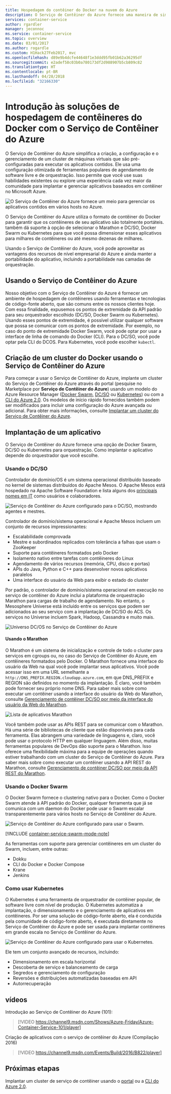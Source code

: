 ```yaml
---
title: Hospedagem do contêiner do Docker na nuvem do Azure
description: O Serviço de Contêiner do Azure fornece uma maneira de simplificar a criação, configuração e gerenciamento de um cluster de máquinas virtuais que são pré-configuradas para executar aplicativos contidos.
services: container-service
author: rgardler
manager: jeconnoc
ms.service: container-service
ms.topic: overview
ms.date: 03/01/2017
ms.author: rogardle
ms.custom: H1Hack27Feb2017, mvc
ms.openlocfilehash: d89e9b4dcfe44648f1e3ddd95fb01b62a36295df
ms.sourcegitcommit: e2adef58c03b0a780173df2d988907b5cb809c82
ms.translationtype: HT
ms.contentlocale: pt-BR
ms.lasthandoff: 04/28/2018
ms.locfileid: "32166330"
---
```

# <a name="introduction-to-docker-container-hosting-solutions-with-azure-container-service"></a>Introdução às soluções de hospedagem de contêineres do Docker com o Serviço de Contêiner do Azure 

O Serviço de Contêiner do Azure simplifica a criação, a configuração e o gerenciamento de um cluster de máquinas virtuais que são pré-configuradas para executar os aplicativos contidos. Ele usa uma configuração otimizada de ferramentas populares de agendamento de software livre e de orquestração. Isso permite que você use suas habilidades existentes ou explore uma experiência cada vez maior da comunidade para implantar e gerenciar aplicativos baseados em contêiner no Microsoft Azure.

![O Serviço de Contêiner do Azure fornece um meio para gerenciar os aplicativos contidos em vários hosts no Azure.](./media/acs-intro/acs-cluster-new.png)

O Serviço de Contêiner do Azure utiliza o formato de contêiner do Docker para garantir que os contêineres de seu aplicativo são totalmente portáteis. também dá suporte à opção de selecionar o Marathon e DC/SO, Docker Swarm ou Kubernetes para que você possa dimensionar esses aplicativos para milhares de contêineres ou até mesmo dezenas de milhares.

Usando o Serviço de Contêiner do Azure, você pode aproveitar as vantagens dos recursos de nível empresarial do Azure e ainda manter a portabilidade do aplicativo, incluindo a portabilidade nas camadas de orquestração.

## <a name="using-azure-container-service"></a>Usando o Serviço de Contêiner do Azure
Nosso objetivo com o Serviço de Contêiner do Azure é fornecer um ambiente de hospedagem de contêineres usando ferramentas e tecnologias de código-fonte aberto, que são comuns entre os nossos clientes hoje. Com essa finalidade, expusemos os pontos de extremidade da API padrão para seu orquestrador escolhido (DC/SO, Docker Swarm ou Kubernetes). Usando esses pontos de extremidade, é possível utilizar qualquer software que possa se comunicar com os pontos de extremidade. Por exemplo, no caso do ponto de extremidade Docker Swarm, você pode optar por usar a interface de linha de comando do Docker (CLI). Para o DC/SO, você pode optar pela CLI do DCOS. Para Kubernetes, você pode escolher `kubectl`.

## <a name="creating-a-docker-cluster-by-using-azure-container-service"></a>Criação de um cluster do Docker usando o Serviço de Contêiner do Azure
Para começar a usar o Serviço de Contêiner do Azure, implante um cluster do Serviço de Contêiner do Azure através do portal (pesquise no Marketplace por **Serviço de Contêiner do Azure**) usando um modelo do Azure Resource Manager ([Docker Swarm](https://github.com/Azure/azure-quickstart-templates/tree/master/101-acs-swarm), [DC/SO](https://github.com/Azure/azure-quickstart-templates/tree/master/101-acs-dcos) ou [Kubernetes](https://github.com/Azure/azure-quickstart-templates/tree/master/101-acs-kubernetes)) ou com a [CLI do Azure 2.0](container-service-create-acs-cluster-cli.md). Os modelos de início rápido fornecidos também podem ser modificados para incluir uma configuração do Azure avançada ou adicional. Para obter mais informações, consulte [Implantar um cluster do Serviço de Contêiner do Azure](container-service-deployment.md).

## <a name="deploying-an-application"></a>Implantação de um aplicativo
O Serviço de Contêiner do Azure fornece uma opção de Docker Swarm, DC/SO ou Kubernetes para orquestração. Como implantar o aplicativo depende do orquestrador que você escolhe.

### <a name="using-dcos"></a>Usando o DC/SO
Controlador de domínio/OS é um sistema operacional distribuído baseado no kernel de sistemas distribuídos do Apache Mesos. O Apache Mesos está hospedado na Apache Software Foundation e lista alguns dos [principais nomes em IT](http://mesos.apache.org/documentation/latest/powered-by-mesos/) como usuários e colaboradores.

![Serviço de Contêiner do Azure configurado para o DC/SO, mostrando agentes e mestres.](media/acs-intro/dcos.png)

Controlador de domínio/sistema operacional e Apache Mesos incluem um conjunto de recursos impressionantes:

* Escalabilidade comprovada
* Mestre e subordinados replicados com tolerância a falhas que usam o ZooKeeper
* Suporte para contêineres formatados pelo Docker
* Isolamento nativo entre tarefas com contêineres do Linux
* Agendamento de vários recursos (memória, CPU, disco e portas)
* APIs do Java, Python e C++ para desenvolver novos aplicativos paralelos
* Uma interface do usuário da Web para exibir o estado do cluster

Por padrão, o controlador de domínio/sistema operacional em execução no serviço de contêiner do Azure inclui a plataforma de orquestração Marathon para cargas de trabalho de agendamento. No entanto, o Mesosphere Universe está incluído entre os serviços que podem ser adicionados ao seu serviço com a implantação de DC/SO do ACS. Os serviços no Universe incluem Spark, Hadoop, Cassandra e muito mais.

![Universo DC/OS no Serviço de Contêiner do Azure](media/dcos/universe.png)

#### <a name="using-marathon"></a>Usando o Marathon
O Marathon é um sistema de inicialização e controle de todo o cluster para serviços em cgroups ou, no caso do Serviço de Contêiner do Azure, em contêineres formatados pelo Docker. O Marathon fornece uma interface do usuário da Web na qual você pode implantar seus aplicativos. Você pode acessar isso em uma URL semelhante a `http://DNS_PREFIX.REGION.cloudapp.azure.com`, em que DNS\_PREFIX e REGION são definidos no momento da implantação. É claro, você também pode fornecer seu próprio nome DNS. Para saber mais sobre como executar um contêiner usando a interface do usuário da Web do Marathon, consulte [Gerenciamento de contêiner DC/SO por meio da interface do usuário da Web do Marathon](container-service-mesos-marathon-ui.md).

![Lista de aplicativos Marathon](media/dcos/marathon-applications-list.png)

Você também pode usar as APIs REST para se comunicar com o Marathon. Há uma série de bibliotecas de cliente que estão disponíveis para cada ferramenta. Elas abrangem uma variedade de linguagens e, claro, você pode usar o protocolo HTTP em qualquer linguagem. Além disso, muitas ferramentas populares de DevOps dão suporte para o Marathon. Isso oferece uma flexibilidade máxima para a equipe de operações quando estiver trabalhando com um cluster do Serviço de Contêiner do Azure. Para saber mais sobre como executar um contêiner usando a API REST do Marathon, consulte [Gerenciamento de contêiner DC/SO por meio da API REST do Marathon](container-service-mesos-marathon-rest.md).

### <a name="using-docker-swarm"></a>Usando o Docker Swarm
O Docker Swarm fornece o clustering nativo para o Docker. Como o Docker Swarm atende à API padrão do Docker, qualquer ferramenta que já se comunica com um daemon do Docker pode usar o Swarm escalar transparentemente para vários hosts no Serviço de Contêiner do Azure.

![Serviço de Contêiner do Azure configurado para usar o Swarm.](media/acs-intro/acs-swarm2.png)

[!INCLUDE [container-service-swarm-mode-note](../../../includes/container-service-swarm-mode-note.md)]

As ferramentas com suporte para gerenciar contêineres em um cluster do Swarm, incluem, entre outras:

* Dokku
* CLI do Docker e Docker Compose
* Krane
* Jenkins

### <a name="using-kubernetes"></a>Como usar Kubernetes
O Kubernetes é uma ferramenta de orquestrador de contêiner popular, de software livre com nível de produção. O Kubernetes automatiza a implantação, o dimensionamento e o gerenciamento de aplicativos em contêineres. Por ser uma solução de código-fonte aberto, ela é conduzida pela comunidade de código-fonte aberto, é executada diretamente no Serviço de Contêiner do Azure e pode ser usada para implantar contêineres em grande escala no Serviço de Contêiner do Azure.

![Serviço de Contêiner do Azure configurado para usar o Kubernetes.](media/acs-intro/kubernetes.png)

Ele tem um conjunto avançado de recursos, incluindo:
* Dimensionamento em escala horizontal
* Descoberta de serviço e balanceamento de carga
* Segredos e gerenciamento de configuração
* Reversões e distribuições automatizadas baseadas em API
* Autorrecuperação

## <a name="videos"></a>vídeos
Introdução ao Serviço de Contêiner do Azure (101):  

> [!VIDEO https://channel9.msdn.com/Shows/Azure-Friday/Azure-Container-Service-101/player]
>
>

Criação de aplicativos com o serviço de contêiner do Azure (Compilação 2016)

> [!VIDEO https://channel9.msdn.com/Events/Build/2016/B822/player]
>
>

## <a name="next-steps"></a>Próximas etapas

Implantar um cluster de serviço de contêiner usando o [portal](container-service-deployment.md) ou a [CLI do Azure 2.0](container-service-create-acs-cluster-cli.md).